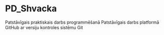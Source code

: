 # PD_Shvacka
Patstāvīgais praktiskais darbs programmēšanā
Patstāvīgais darbs platformā GitHub ar versiju kontroles sistēmu Git
